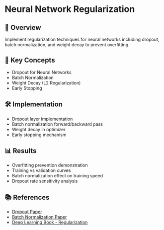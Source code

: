 # Neural Network Regularization

## 📌 Overview
Implement regularization techniques for neural networks including dropout, batch normalization, and weight decay to prevent overfitting.

## 🧠 Key Concepts
- Dropout for Neural Networks
- Batch Normalization
- Weight Decay (L2 Regularization)
- Early Stopping

## 🛠️ Implementation
- Dropout layer implementation
- Batch normalization forward/backward pass
- Weight decay in optimizer
- Early stopping mechanism

## 📊 Results
- Overfitting prevention demonstration
- Training vs validation curves
- Batch normalization effect on training speed
- Dropout rate sensitivity analysis

## 📚 References
- [Dropout Paper](https://jmlr.org/papers/v15/srivastava14a.html)
- [Batch Normalization Paper](https://arxiv.org/abs/1502.03167)
- [Deep Learning Book - Regularization](https://www.deeplearningbook.org/contents/regularization.html) 